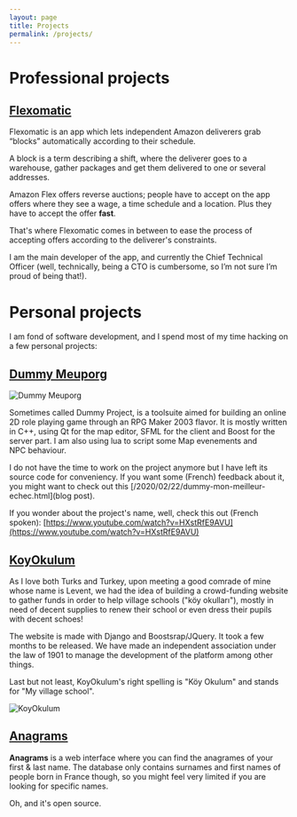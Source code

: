 ```yaml
---
layout: page
title: Projects
permalink: /projects/
---
```


# Professional projects

## [Flexomatic](https://www.flexomatic.app)

Flexomatic is an app which lets independent Amazon deliverers grab “blocks”
automatically according to their schedule.

A block is a term describing a shift, where the deliverer goes to a warehouse,
gather packages and get them delivered to one or several addresses.

Amazon Flex offers reverse auctions; people have to accept on the app offers
where they see a wage, a time schedule and a location. Plus they have to accept
the offer **fast**.

That's where Flexomatic comes in between to ease the process of accepting
offers according to the deliverer's constraints.

I am the main developer of the app, and currently the Chief Technical Officer
(well, technically, being a CTO is cumbersome, so I’m not sure I’m proud of
being that!).

# Personal projects

I am fond of software development, and I spend most of my time hacking on a
few personal projects:

## [Dummy Meuporg](https://github.com/dummymeuporg)

![Dummy Meuporg](https://avatars2.githubusercontent.com/u/38380910?s=200&v=4)

Sometimes called Dummy Project, is a toolsuite aimed for building an online 2D
role playing game through an RPG Maker 2003 flavor. It is mostly written in
C++, using Qt for the map editor, SFML for the client and Boost for the server
part. I am also using lua to script some Map evenements and NPC behaviour.

I do not have the time to work on the project anymore but I have left its source code for conveniency. If you want some (French) feedback about it, you might want to check out this [/2020/02/22/dummy-mon-meilleur-echec.html](blog post).

If you wonder about the project's name, well, check this out (French spoken):
[https://www.youtube.com/watch?v=HXstRfE9AVU](https://www.youtube.com/watch?v=HXstRfE9AVU)

## [KoyOkulum](https://www.koyokulum.org)

As I love both Turks and Turkey, upon meeting a good comrade of mine whose
name is Levent, we had the idea of building a crowd-funding website to
gather funds in order to help village schools ("köy okulları"), mostly in
need of decent supplies to renew their school or even dress their pupils
with decent schoes!

The website is made with Django and Boostsrap/JQuery. It took a few months
to be released. We have made an independent association under the law of
1901 to manage the development of the platform among other things.

Last but not least, KoyOkulum's right spelling is "Köy Okulum" and stands
for "My village school".

![KoyOkulum](https://www.koyokulum.org/static/koyokulum/koyokulum.png)

## [Anagrams](https://ge0-anagram.herokuapp.com/)

**Anagrams** is a web interface where you
can find the anagrames of your first & last name. The database only contains
surnames and first names of people born in France though, so you might feel
very limited if you are looking for specific names.

Oh, and it's open source.
